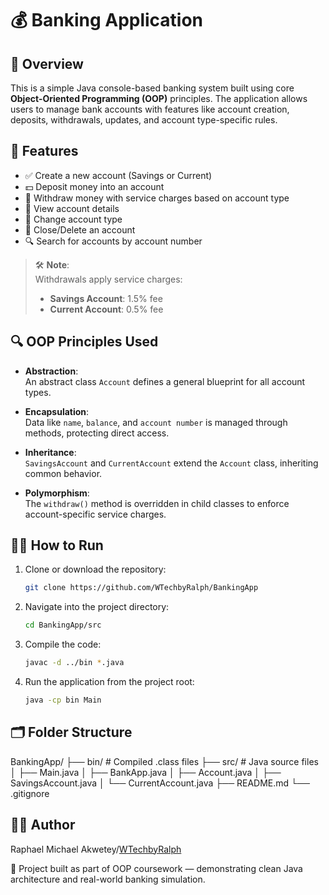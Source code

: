 # 💰 Banking Application

## 📌 Overview
This is a simple Java console-based banking system built using core **Object-Oriented Programming (OOP)** principles. The application allows users to manage bank accounts with features like account creation, deposits, withdrawals, updates, and account type-specific rules.

## 🚀 Features
- ✅ Create a new account (Savings or Current)
- 💵 Deposit money into an account
- 💸 Withdraw money with service charges based on account type
- 🧾 View account details
- 🔄 Change account type
- 🧹 Close/Delete an account
- 🔍 Search for accounts by account number

> 🛠️ **Note**:  
> Withdrawals apply service charges:  
> - **Savings Account**: 1.5% fee  
> - **Current Account**: 0.5% fee  

## 🔍 OOP Principles Used
- **Abstraction**:  
  An abstract class `Account` defines a general blueprint for all account types.

- **Encapsulation**:  
  Data like `name`, `balance`, and `account number` is managed through methods, protecting direct access.

- **Inheritance**:  
  `SavingsAccount` and `CurrentAccount` extend the `Account` class, inheriting common behavior.

- **Polymorphism**:  
  The `withdraw()` method is overridden in child classes to enforce account-specific service charges.

## 🧑‍💻 How to Run
1. Clone or download the repository:
   ```bash
   git clone https://github.com/WTechbyRalph/BankingApp

2. Navigate into the project directory:
     ```bash
     cd BankingApp/src

3. Compile the code:
   ```bash
   javac -d ../bin *.java

4. Run the application from the project root:
   ```bash
   java -cp bin Main
   
## 🗂️ Folder Structure
BankingApp/
├── bin/                  # Compiled .class files
├── src/                  # Java source files
│   ├── Main.java
│   ├── BankApp.java
│   ├── Account.java
│   ├── SavingsAccount.java
│   └── CurrentAccount.java
├── README.md
└── .gitignore


## 👨‍🎓 Author
Raphael Michael Akwetey/[WTechbyRalph](https://github.com/WTechbyRalph)

🎯 Project built as part of OOP coursework — demonstrating clean Java architecture and real-world banking simulation.
